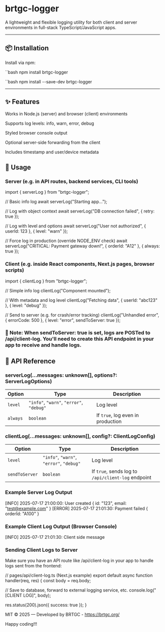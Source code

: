 # brtgc-logger

A lightweight and flexible logging utility for both client and server environments in full-stack TypeScript/JavaScript apps.

---

## 📦 Installation

Install via npm:

``bash
npm install brtgc-logger

``bash
npm install --save-dev brtgc-logger

---

## ✨ Features

Works in Node.js (server) and browser (client) environments

Supports log levels: info, warn, error, debug

Styled browser console output

Optional server-side forwarding from the client

Includes timestamp and user/device metadata

## 🚀 Usage

### Server (e.g. in API routes, backend services, CLI tools)

import { serverLog } from "brtgc-logger";

// Basic info log
await serverLog("Starting app...");

// Log with object context
await serverLog("DB connection failed", { retry: true });

// Log with level and options
await serverLog("User not authorized", { userId: 123 }, { level: "warn" });

// Force log in production (override NODE_ENV check)
await serverLog("CRITICAL: Payment gateway down!", { orderId: "A12" }, { always: true });


### Client (e.g. inside React components, Next.js pages, browser scripts)

import { clientLog } from "brtgc-logger";

// Simple info log
clientLog("Component mounted");

// With metadata and log level
clientLog("Fetching data", { userId: "abc123" }, { level: "debug" });

// Send to server (e.g. for crash/error tracking)
clientLog("Unhandled error", { errorCode: 500 }, { level: "error", sendToServer: true });

### 📝 Note: When sendToServer: true is set, logs are POSTed to /api/client-log. You'll need to create this API endpoint in your app to receive and handle logs.

## 📄 API Reference

### serverLog(...messages: unknown[], options?: ServerLogOptions)

| Option   | Type                                     | Description                       |
| -------- | ---------------------------------------- | --------------------------------- |
| `level`  | `"info"`, `"warn"`, `"error"`, `"debug"` | Log level                         |
| `always` | `boolean`                                | If `true`, log even in production |

### clientLog(...messages: unknown[], config?: ClientLogConfig)

| Option         | Type                                     | Description                                        |
| -------------- | ---------------------------------------- | -------------------------------------------------- |
| `level`        | `"info"`, `"warn"`, `"error"`, `"debug"` | Log level                                          |
| `sendToServer` | `boolean`                                | If `true`, sends log to `/api/client-log` endpoint |

### Example Server Log Output

[INFO] 2025-07-17 21:00:00: User created { id: "123", email: "test@example.com" }
[ERROR] 2025-07-17 21:01:30: Payment failed { orderId: "A100" }

### Example Client Log Output (Browser Console)

[INFO] 2025-07-17 21:01:30: Client side message

### Sending Client Logs to Server

Make sure you have an API route like /api/client-log in your app to handle logs sent from the frontend:

// pages/api/client-log.ts (Next.js example)
export default async function handler(req, res) {
  const body = req.body;

  // Save to database, forward to external logging service, etc.
  console.log("[CLIENT LOG]", body);

  res.status(200).json({ success: true });
}

MIT © 2025 — Developed by BRTGC - https://brtgc.org/


Happy coding!!!